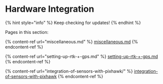 # Hardware Integration

{% hint style="info" %}
Keep checking for updates!
{% endhint %}

Pages in this section:

{% content-ref url="miscellaneous.md" %}
[miscellaneous.md](miscellaneous.md)
{% endcontent-ref %}

{% content-ref url="setting-up-rtk-+-gps.md" %}
[setting-up-rtk-+-gps.md](setting-up-rtk-+-gps.md)
{% endcontent-ref %}

{% content-ref url="integration-of-sensors-with-pixhawk/" %}
[integration-of-sensors-with-pixhawk](integration-of-sensors-with-pixhawk/)
{% endcontent-ref %}
